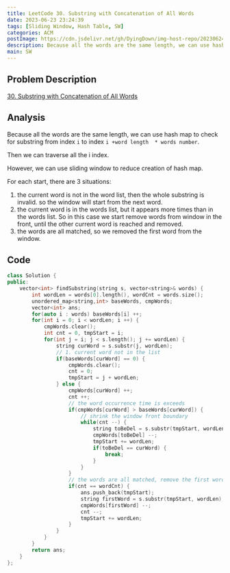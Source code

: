 ```yaml
---
title: LeetCode 30. Substring with Concatenation of All Words
date: 2023-06-23 23:24:39
tags: [Sliding Window, Hash Table, SW]
categories: ACM
postImage: https://cdn.jsdelivr.net/gh/DyingDown/img-host-repo/202306240059887.png
description: Because all the words are the same length, we can use hash map to check for substring from index i to index i +word length  * words number.
main: SW
---
```


## Problem Description

[30. Substring with Concatenation of All Words](https://leetcode.com/problems/substring-with-concatenation-of-all-words/description/?envType=study-plan-v2&envId=top-interview-150)

## Analysis

Because all the words are the same length, we can use hash map to check for substring from index `i` to index `i +word length  * words number`.

Then we can traverse all the i index.

However, we can use sliding window to reduce creation of hash map.

For each start, there are 3 situations:

1. the current word is not in the word list, then the whole substring is invalid. so the window will start from the next word.
2. the current word is in the words list, but it appears more times than in the words list. So in this case we start remove words from window in the front, until the other current word is reached and removed.
3. the words are all matched, so we removed the first word from the window.

## Code

```c++
class Solution {
public:
    vector<int> findSubstring(string s, vector<string>& words) {
        int wordLen = words[0].length(), wordCnt = words.size();
        unordered_map<string,int> baseWords, cmpWords;
        vector<int> ans;
        for(auto i : words) baseWords[i] ++;
        for(int i = 0; i < wordLen; i ++) {
            cmpWords.clear();
            int cnt = 0, tmpStart = i;
            for(int j = i; j < s.length(); j += wordLen) {
                string curWord = s.substr(j, wordLen);
                // 1. current word not in the list
                if(baseWords[curWord] == 0) {
                    cmpWords.clear();
                    cnt = 0;
                    tmpStart = j + wordLen;
                } else {
                    cmpWords[curWord] ++;
                    cnt ++;
                    // the word occurrence time is exceeds 
                    if(cmpWords[curWord] > baseWords[curWord]) {
                        // shrink the window front boundary
                        while(cnt --) {
                            string toBeDel = s.substr(tmpStart, wordLen);
                            cmpWords[toBeDel] --;
                            tmpStart += wordLen;
                            if(toBeDel == curWord) {
                                break;
                            }
                        }
                    }
                    // the words are all matched, remove the first word
                    if(cnt == wordCnt) {
                        ans.push_back(tmpStart);
                        string firstWord = s.substr(tmpStart, wordLen);
                        cmpWords[firstWord] --;
                        cnt --;
                        tmpStart += wordLen;
                    }
                }
            }
        }
        return ans;
    }
};
```

